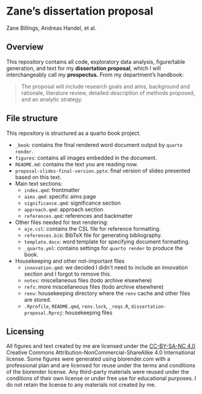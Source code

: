 
<!-- This document is generated by README.qmd. Edit that instead. -->

# Zane’s dissertation proposal

Zane Billings, Andreas Handel, et al.

## Overview

This repository contains all code, exploratory data analysis,
figure/table generation, and text for my **dissertation proposal**,
which I will interchangeably call my **prospectus.** From my
department’s handbook:

> The proposal will include research goals and aims, background and
> rationale, literature review, detailed description of methods
> proposed, and an analytic strategy.

## File structure

This repository is structured as a quarto book project.

* `_book`: contains the final rendered word document output by `quarto render`.
* `figures`: contains all images embedded in the document.
* `README.md`: contains the text you are reading now.
* `proposal-slides-final-version.pptx`: final version of slides presented based on this text.
* Main text sections:
  * `index.qmd`: frontmatter
  * `aims.qmd`: specific aims page
  * `significance.qmd`: significance section
  * `approach.qmd`: approach section
  * `references.qmd`: references and backmatter
* Other files needed for text rendering:
  * `aje.csl`: contains the CSL file for reference formatting.
  * `references.bib`: BibTeX file for generating bibliography.
  * `template.docx`: word template for specifying document formatting.
  * `_quarto.yml`: contains settings for `quarto render` to produce the book.
* Housekeeping and other not-important files
  * `innovation.qmd`: we decided I didn't need to include an innovation section and I forgot to remove this.
  * `notes`: miscellaneous files (todo archive elsewhere)
  * `refs`: more miscellaneous files (todo archive elsewhere)
  * `renv`: housekeeping directory where the `renv` cache and other files are stored.
  * `.Rprofile`, `README.qmd`, `renv.lock`, `_reqs.R`, `dissertation-proposal.Rproj`: housekeeping files

<!--
## Aims

**Aim 1.** [soulful-snake](https://github.com/wzbillings/soulful-snake). Relationship between vaccine response and pre-existing immunity, modulation by vaccine dose, and comparison to Veronika's models.

**Aim 2.** [khaki-kite](https://github.com/wzbillings/khaki-kite). Antigenic distance, followup to Amanda's paper. Potentially modeling response with antigenic distance or comparing summary measures of breadth. 

**Aim 3.** [gross-grouse](https://github.com/wzbillings/gross-grouse). Causal modeling of flu vaccine response or protection using DIVERsity data, Andrea Sant's data, Ted's Data, and/or Ben Cowling's data.
-->

## Licensing

All figures and text created by me are licensed under the [CC-BY-SA-NC 4.0](https://creativecommons.org/licenses/by-nc-sa/4.0/deed.en) Creative Commons Attribution-NonCommercial-ShareAlike 4.0 International license. Some figures were generated using biorender.com with a professional plan and are licensed for reuse under the terms and conditions of the biorender license. Any third-party materials were reused under the conditions of their own license or under free use for educational purposes. I do not retain the license to any materials not created by me.


<!-- End of file -->

